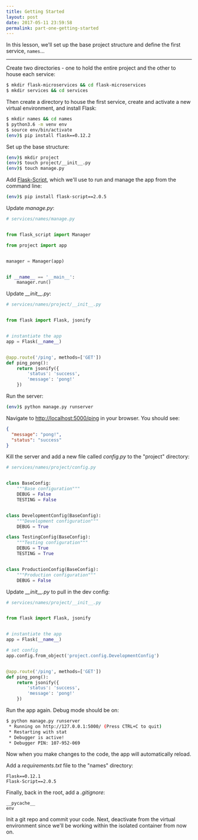 ```yaml
---
title: Getting Started
layout: post
date: 2017-05-11 23:59:58
permalink: part-one-getting-started
---
```


In this lesson, we'll set up the base project structure and define the first service, `names`...

---

Create two directories - one to hold the entire project and the other to house each service:

```sh
$ mkdir flask-microservices && cd flask-microservices
$ mkdir services && cd services
```

Then create a directory to house the first service, create and activate a new virtual environment, and install Flask:

```sh
$ mkdir names && cd names
$ python3.6 -m venv env
$ source env/bin/activate
(env)$ pip install flask==0.12.2
```

Set up the base structure:

```sh
(env)$ mkdir project
(env)$ touch project/__init__.py
(env)$ touch manage.py
```

Add [Flask-Script](https://flask-script.readthedocs.io/en/latest/), which we'll use to run and manage the app from the command line:

```sh
(env)$ pip install flask-script==2.0.5
```

Update *manage.py*:

```python
# services/names/manage.py


from flask_script import Manager

from project import app


manager = Manager(app)


if __name__ == '__main__':
    manager.run()
```

Update *\_\_init\_\_.py*:

```python
# services/names/project/__init__.py


from flask import Flask, jsonify


# instantiate the app
app = Flask(__name__)


@app.route('/ping', methods=['GET'])
def ping_pong():
    return jsonify({
        'status': 'success',
        'message': 'pong!'
    })
```

Run the server:

```sh
(env)$ python manage.py runserver
```

Navigate to [http://localhost:5000/ping](http://localhost:5000/ping) in your browser. You should see:

```json
{
  "message": "pong!",
  "status": "success"
}
```

Kill the server and add a new file called *config.py* to the "project" directory:

```python
# services/names/project/config.py


class BaseConfig:
    """Base configuration"""
    DEBUG = False
    TESTING = False


class DevelopmentConfig(BaseConfig):
    """Development configuration"""
    DEBUG = True

class TestingConfig(BaseConfig):
    """Testing configuration"""
    DEBUG = True
    TESTING = True


class ProductionConfig(BaseConfig):
    """Production configuration"""
    DEBUG = False
```

Update *\_\_init\_\_.py* to pull in the dev config:

```python
# services/names/project/__init__.py


from flask import Flask, jsonify


# instantiate the app
app = Flask(__name__)

# set config
app.config.from_object('project.config.DevelopmentConfig')


@app.route('/ping', methods=['GET'])
def ping_pong():
    return jsonify({
        'status': 'success',
        'message': 'pong!'
    })
```

Run the app again. Debug mode should be on:

```sh
$ python manage.py runserver
 * Running on http://127.0.0.1:5000/ (Press CTRL+C to quit)
 * Restarting with stat
 * Debugger is active!
 * Debugger PIN: 107-952-069
```

Now when you make changes to the code, the app will automatically reload.

Add a *requirements.txt* file to the "names" directory:

```
Flask==0.12.1
Flask-Script==2.0.5
```

Finally, back in the root, add a *.gitignore*:

```
__pycache__
env
```

Init a git repo and commit your code. Next, deactivate from the virtual environment since we'll be working within the isolated container from now on.
